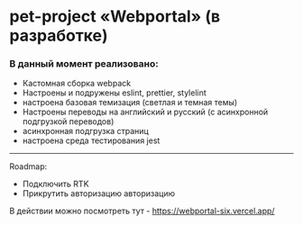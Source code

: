 # pet-project «Webportal» (в разработке)

### В данный момент реализовано:

- Кастомная сборка webpack 
- Настроены и подружены eslint, prettier, stylelint
- настроена базовая темизация (светлая и темная темы)
- Настроены переводы на английский и русский (с асинхронной подгрузкой переводов)
- асинхронная подгрузка страниц
- настроена среда тестирования jest
___
Roadmap:
- Подключить RTK
- Прикрутить авторизацию авторизацию


В действии можно посмотреть тут - https://webportal-six.vercel.app/